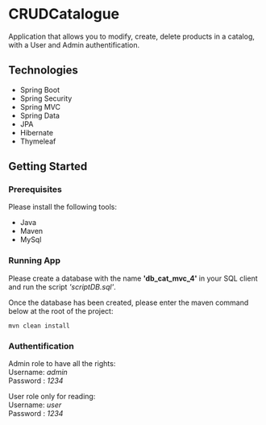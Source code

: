 # CRUDCatalogue

Application that allows you to modify, create, delete products in a catalog, with a User and Admin authentification.

## Technologies
 - Spring Boot
 - Spring Security
 - Spring MVC
 - Spring Data
 - JPA
 - Hibernate
 - Thymeleaf
 
## Getting Started

### Prerequisites
Please install the following tools:

-   Java
-   Maven
-   MySql
### Running App
Please create a database with the name **'db_cat_mvc_4'** in your SQL client and run the script *'scriptDB.sql'*.

Once the database has been created, please enter the maven command below at the root of the project:
```
mvn clean install
```

### Authentification
Admin role to have all the rights:   
Username: *admin*  
Password : *1234* 

User role only for reading:  
Username: *user*  
Password : *1234*
